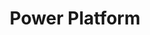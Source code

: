 ---
title: Power Platform
menu:
  sidebar:
    name: Power Platform
    identifier: powerplatform
    weight: 300
---